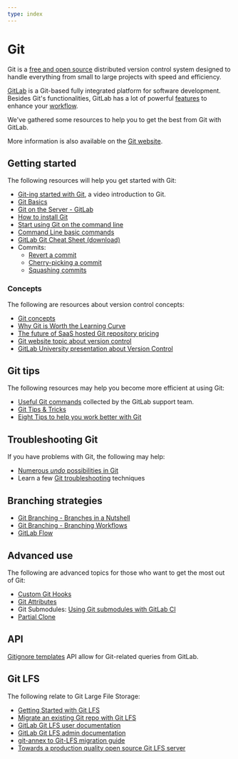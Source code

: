 ```yaml
---
type: index
---
```


# Git

Git is a [free and open source](https://git-scm.com/about/free-and-open-source)
distributed version control system designed to handle everything from small to
large projects with speed and efficiency.

[GitLab](https://about.gitlab.com) is a Git-based fully integrated platform for
software development. Besides Git's functionalities, GitLab has a lot of
powerful [features](https://about.gitlab.com/features/) to enhance your
[workflow](https://about.gitlab.com/blog/2016/10/25/gitlab-workflow-an-overview/).

We've gathered some resources to help you to get the best from Git with GitLab.

More information is also available on the [Git website](https://git-scm.com).

## Getting started

The following resources will help you get started with Git:

- [Git-ing started with Git](https://www.youtube.com/watch?v=Ce5nz5n41z4),
  a video introduction to Git.
- [Git Basics](https://git-scm.com/book/en/v2/Getting-Started-Git-Basics)
- [Git on the Server - GitLab](https://git-scm.com/book/en/v2/Git-on-the-Server-GitLab)
- [How to install Git](how_to_install_git/index.md)
- [Start using Git on the command line](../../gitlab-basics/start-using-git.md)
- [Command Line basic commands](../../gitlab-basics/command-line-commands.md)
- [GitLab Git Cheat Sheet (download)](https://about.gitlab.com/images/press/git-cheat-sheet.pdf)
- Commits:
  - [Revert a commit](../../user/project/merge_requests/revert_changes.md#reverting-a-commit)
  - [Cherry-picking a commit](../../user/project/merge_requests/cherry_pick_changes.md#cherry-picking-a-commit)
  - [Squashing commits](../../workflow/gitlab_flow.md#squashing-commits-with-rebase)

### Concepts

The following are resources about version control concepts:

- [Git concepts](../../university/training/user_training.md#git-concepts)
- [Why Git is Worth the Learning Curve](https://about.gitlab.com/blog/2017/05/17/learning-curve-is-the-biggest-challenge-developers-face-with-git/)
- [The future of SaaS hosted Git repository pricing](https://about.gitlab.com/blog/2016/05/11/git-repository-pricing/)
- [Git website topic about version control](https://git-scm.com/book/en/v2/Getting-Started-About-Version-Control)
- [GitLab University presentation about Version Control](https://docs.google.com/presentation/d/16sX7hUrCZyOFbpvnrAFrg6tVO5_yT98IgdAqOmXwBho/edit?usp=sharing)

## Git tips

The following resources may help you become more efficient at using Git:

- [Useful Git commands](useful_git_commands.md) collected by the GitLab support team.
- [Git Tips & Tricks](https://about.gitlab.com/blog/2016/12/08/git-tips-and-tricks/)
- [Eight Tips to help you work better with Git](https://about.gitlab.com/blog/2015/02/19/8-tips-to-help-you-work-better-with-git/)

## Troubleshooting Git

If you have problems with Git, the following may help:

- [Numerous _undo_ possibilities in Git](numerous_undo_possibilities_in_git/index.md)
- Learn a few [Git troubleshooting](troubleshooting_git.md) techniques

## Branching strategies

- [Git Branching - Branches in a Nutshell](https://git-scm.com/book/en/v2/Git-Branching-Branches-in-a-Nutshell)
- [Git Branching - Branching Workflows](https://git-scm.com/book/en/v2/Git-Branching-Branching-Workflows)
- [GitLab Flow](https://about.gitlab.com/blog/2014/09/29/gitlab-flow/)

## Advanced use

The following are advanced topics for those who want to get the most out of Git:

- [Custom Git Hooks](../../administration/custom_hooks.md)
- [Git Attributes](../../user/project/git_attributes.md)
- Git Submodules: [Using Git submodules with GitLab CI](../../ci/git_submodules.md#using-git-submodules-with-gitlab-ci)
- [Partial Clone](partial_clone.md)

## API

[Gitignore templates](../../api/templates/gitignores.md) API allow for
Git-related queries from GitLab.

## Git LFS

The following relate to Git Large File Storage:

- [Getting Started with Git LFS](https://about.gitlab.com/blog/2017/01/30/getting-started-with-git-lfs-tutorial/)
- [Migrate an existing Git repo with Git LFS](migrate_to_git_lfs/index.md)
- [GitLab Git LFS user documentation](../../workflow/lfs/manage_large_binaries_with_git_lfs.md)
- [GitLab Git LFS admin documentation](../../workflow/lfs/lfs_administration.md)
- [git-annex to Git-LFS migration guide](../../workflow/lfs/migrate_from_git_annex_to_git_lfs.md)
- [Towards a production quality open source Git LFS server](https://about.gitlab.com/blog/2015/08/13/towards-a-production-quality-open-source-git-lfs-server/)
